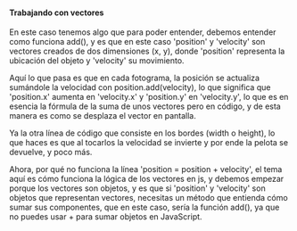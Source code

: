 #### Trabajando con vectores

En este caso tenemos algo que para poder entender, debemos entender como funciona add(), y es que en este caso 
'position' y 'velocity' son vectores creados de dos dimensiones (x, y), donde 'position' representa la ubicación del objeto y 'velocity' su movimiento.

Aquí lo que pasa es que en cada fotograma, la posición se actualiza sumándole la velocidad con position.add(velocity), lo que significa que 
'position.x' aumenta en 'velocity.x' y 'position.y' en 'velocity.y', lo que es en esencia la fórmula de la suma de unos vectores pero en código, y de esta manera es como se desplaza el vector en pantalla.

Ya la otra línea de código que consiste en los bordes (width o height), lo que haces es que al tocarlos la velocidad se invierte y por ende la pelota se devuelve, y poco más.


Ahora, por qué no funciona la línea 'position = position + velocity', el tema aquí es cómo funciona la lógica de los vectores en js, y debemos empezar porque los vectores son objetos, y es que 
si 'position' y 'velocity' son objetos que representan vectores, necesitas un método que entienda cómo sumar sus componentes, que en este caso, sería la función add(), ya que
no puedes usar + para sumar objetos en JavaScript.
